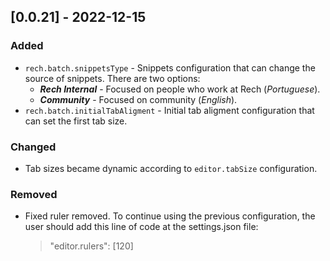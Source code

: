 ## [0.0.21] - 2022-12-15

### Added
* `rech.batch.snippetsType` - Snippets configuration that can change the source of snippets. There are two options:
  * ***Rech Internal*** - Focused on people who work at Rech (*Portuguese*).
  * ***Community*** - Focused on community (*English*).
* `rech.batch.initialTabAligment` - Initial tab aligment configuration that can set the first tab size.

### Changed
* Tab sizes became dynamic according to `editor.tabSize` configuration.

### Removed
* Fixed ruler removed. To continue using the previous configuration, the user should add this line of code at the settings.json file:
  > "editor.rulers": [120]
